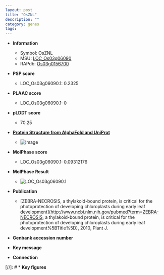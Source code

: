 ```yaml
---
layout: post
title: "OsZNL"
description: ""
category: genes
tags: 
---
```


* **Information**  
    + Symbol: OsZNL  
    + MSU: [LOC_Os03g06090](http://rice.plantbiology.msu.edu/cgi-bin/ORF_infopage.cgi?orf=LOC_Os03g06090)  
    + RAPdb: [Os03g0156700](http://rapdb.dna.affrc.go.jp/viewer/gbrowse_details/irgsp1?name=Os03g0156700)  

* **PSP score**  
    + LOC_Os03g06090.1: 0.2325 

* **PLAAC score**  
    + LOC_Os03g06090.1: 0 

* **pLDDT score**
    + 70.25

* **[Protein Structure from AlphaFold and UniProt](https://www.uniprot.org/uniprotkb/Q8LMQ1/entry#structure)**
    + ![image](https://ricepsp.github.io/images/Q8/AF-Q8LMQ1-F1.png)

* **MolPhase score**
    + LOC_Os03g06090.1: 0.09312176

* **MolPhase Result**
    + ![LOC_Os03g06090.1](https://304243504.github.io/Pictures/LOC_Os03g/LOC_Os03g06090.1.png)

* **Publication**  
    + [ZEBRA-NECROSIS, a thylakoid-bound protein, is critical for the photoprotection of developing chloroplasts during early leaf development](http://www.ncbi.nlm.nih.gov/pubmed?term=ZEBRA-NECROSIS, a thylakoid-bound protein, is critical for the photoprotection of developing chloroplasts during early leaf development%5BTitle%5D), 2010, Plant J.

* **Genbank accession number**  

* **Key message**  

* **Connection**  

[//]: # * **Key figures**  


